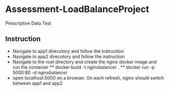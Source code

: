 # Assessment-LoadBalanceProject
Prescriptive Data Test 

## Instruction
* Navigate to app1 direcotory and follow the instruction
* Navigate to app2 direcotory and follow the instruction
* Navigate to the root directory and create the nginx docker image and run the container
** docker build -t nginxbalancer .
** docker run -p 5000:80 -d nginxbalancer
* open localhost:5000 on a browser. On each refresh, nginx should switch between app1 and app2
